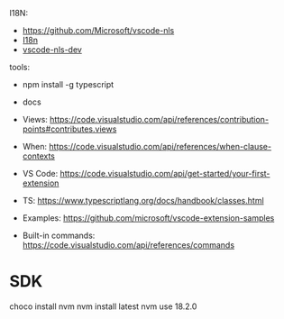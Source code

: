 I18N:
* https://github.com/Microsoft/vscode-nls
* [I18n](https://github.com/microsoft/vscode-extension-samples/tree/main/i18n-sample)
* [vscode-nls-dev](https://www.npmjs.com/package/vscode-nls-dev)

tools:
* npm install -g typescript

* docs
* Views: https://code.visualstudio.com/api/references/contribution-points#contributes.views
* When: https://code.visualstudio.com/api/references/when-clause-contexts
* VS Code: https://code.visualstudio.com/api/get-started/your-first-extension
* TS: https://www.typescriptlang.org/docs/handbook/classes.html
* Examples: https://github.com/microsoft/vscode-extension-samples
* Built-in commands: https://code.visualstudio.com/api/references/commands

# SDK
choco install nvm
nvm install latest
nvm use 18.2.0